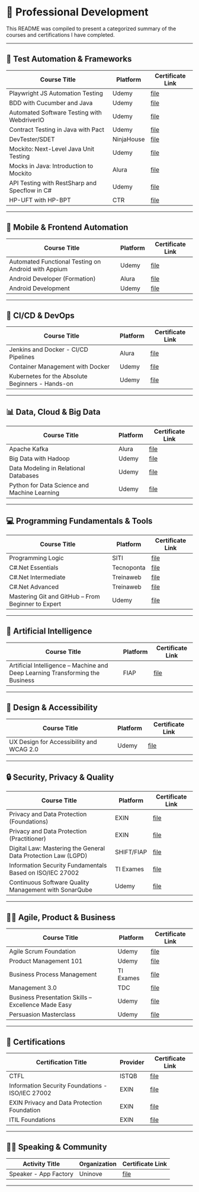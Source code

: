 # 🌝 Professional Development

This README was compiled to present a categorized summary of the courses and certifications I have completed.

---

## 📌 Test Automation & Frameworks

| Course Title                                  | Platform   | Certificate Link                                   |
| --------------------------------------------- | ---------- | -------------------------------------------------- |
| Playwright JS Automation Testing              | Udemy      | [file](./files/Certificado%20-%20Playwright.pdf)   |
| BDD with Cucumber and Java                    | Udemy      | [file](./files/Certificado_Cucumber.pdf)           |
| Automated Software Testing with WebdriverIO   | Udemy      | [file](./files/Certificado_WebDriverIO.pdf)        |
| Contract Testing in Java with Pact            | Udemy      | [file](./files/Certificado%20Pact.jpg)             |
| DevTester/SDET                                | NinjaHouse | [file](./files/Certificado_DevTester.jpg)          |
| Mockito: Next-Level Java Unit Testing         | Udemy      | [file](./files/Certificado_Mockito.pdf)            |
| Mocks in Java: Introduction to Mockito        | Alura      | [file](./files/Certificado%20Mockito.pdf)          |
| API Testing with RestSharp and Specflow in C# | Udemy      | [file](./files/Certificado_SpecFlow_RestSharp.pdf) |
| HP-UFT with HP-BPT                            | CTR        | [file](./files/hp-uft.png)                         |

---

## 📱 Mobile & Frontend Automation

| Course Title                                        | Platform | Certificate Link                              |
| --------------------------------------------------- | -------- | --------------------------------------------- |
| Automated Functional Testing on Android with Appium | Udemy    | [file](./files/Certificado_Appium.pdf)        |
| Android Developer (Formation)                       | Alura    | [file](./files/Certificado_Android_Alura.pdf) |
| Android Development                                 | Udemy    | [file](./files/Certificado_DevAndroid.pdf)    |

---

## 🚀 CI/CD & DevOps

| Course Title                                     | Platform | Certificate Link                                 |
| ------------------------------------------------ | -------- | ------------------------------------------------ |
| Jenkins and Docker - CI/CD Pipelines             | Alura    | [file](./files/Certificado_Jenkins_Alura.pdf)    |
| Container Management with Docker                 | Udemy    | [file](./files/Certificado_Docker.pdf)           |
| Kubernetes for the Absolute Beginners - Hands-on | Udemy    | [file](./files/Certificado%20-%20Kubernetes.pdf) |

---

## 📊 Data, Cloud & Big Data

| Course Title                                 | Platform | Certificate Link                               |
| -------------------------------------------- | -------- | ---------------------------------------------- |
| Apache Kafka                                 | Alura    | [file](./files/Certificado_Kafka_Alura.pdf)    |
| Big Data with Hadoop                         | Udemy    | [file](./files/Certificado_BigData.pdf)        |
| Data Modeling in Relational Databases        | Udemy    | [file](./files/Certificado_ModelagemDados.pdf) |
| Python for Data Science and Machine Learning | Udemy    | [file](./files/Certificado_Python.pdf)         |

---

## 💻 Programming Fundamentals & Tools

| Course Title                                       | Platform   | Certificate Link                         |
| -------------------------------------------------- | ---------- | ---------------------------------------- |
| Programming Logic                                  | SITI       | [file](./files/programming-language.png) |
| C#.Net Essentials                                  | Tecnoponta | [file](./files/csharp_essentials.png)    |
| C#.Net Intermediate                                | Treinaweb  | [file](./files/csharp_intermediate.png)  |
| C#.Net Advanced                                    | Treinaweb  | [file](./files/csharp_advanced.png)      |
| Mastering Git and GitHub – From Beginner to Expert | Udemy      | [file](./files/Certificado_Git.pdf)      |

---

## 🤖 Artificial Intelligence

| Course Title                                                                  | Platform | Certificate Link                   |
| ----------------------------------------------------------------------------- | -------- | ---------------------------------- |
| Artificial Intelligence – Machine and Deep Learning Transforming the Business | FIAP     | [file](./files/Certificado_IA.pdf) |

---

## 🎨 Design & Accessibility

| Course Title                             | Platform | Certificate Link                               |
| ---------------------------------------- | -------- | ---------------------------------------------- |
| UX Design for Accessibility and WCAG 2.0 | Udemy    | [file](./files/Certificado_Acessibilidade.pdf) |

---

## 🔒 Security, Privacy & Quality

| Course Title                                                  | Platform   | Certificate Link                                                                                    |
| ------------------------------------------------------------- | ---------- | --------------------------------------------------------------------------------------------------- |
| Privacy and Data Protection (Foundations)                     | EXIN       | [file](./files/EXIN%20Privacy%20and%20Data%20Protection%20Níveis%20Essentials%20&%20Foundation.pdf) |
| Privacy and Data Protection (Practitioner)                    | EXIN       | [file](<./files/EXIN%20Privacy%20and%20Data%20Protection%20Practitioner%20(PDPP).pdf>)              |
| Digital Law: Mastering the General Data Protection Law (LGPD) | SHIFT/FIAP | [file](./files/Certificado_Direito%20Digital.pdf)                                                   |
| Information Security Fundamentals Based on ISO/IEC 27002      | TI Exames  | [file](./files/Certificado_Curso%20-%20ISO%2027002.pdf)                                             |
| Continuous Software Quality Management with SonarQube         | Udemy      | [file](./files/Certificado%20-%20SonarQube.pdf)                                                     |

---

## 👨‍💼 Agile, Product & Business

| Course Title                                        | Platform  | Certificate Link                                                 |
| --------------------------------------------------- | --------- | ---------------------------------------------------------------- |
| Agile Scrum Foundation                              | Udemy     | [file](./files/Certificado_ASF.pdf)                              |
| Product Management 101                              | Udemy     | [file](./files/Certificado%20-%20Product%20Management%20101.pdf) |
| Business Process Management                         | TI Exames | [file](./files/Certificado_Curso%20-%20BPM.pdf)                  |
| Management 3.0                                      | TDC       | [file](./files/Certificado_M3.0.pdf)                             |
| Business Presentation Skills – Excellence Made Easy | Udemy     | [file](./files/Certificado_Presentation_Skills.pdf)              |
| Persuasion Masterclass                              | Udemy     | [file](./files/Persuasion.pdf)                                   |

---

## 📌 Certifications

| Certification Title                              | Provider | Certificate Link                                        |
| ------------------------------------------------ | -------- | ------------------------------------------------------- |
| CTFL                                             | ISTQB    | [file](./files/ctfl.png)                                |
| Information Security Foundations - ISO/IEC 27002 | EXIN     | [file](./files/isfs.png)                                |
| EXIN Privacy and Data Protection Foundation      | EXIN     | [file](./files/Certificado%20Data%20Privacy%20EXIN.pdf) |
| ITIL Foundations                                 | EXIN     | [file](./files/itil-foundation.png)                     |

---

## 👩‍💻 Speaking & Community

| Activity Title        | Organization | Certificate Link                          |
| --------------------- | ------------ | ----------------------------------------- |
| Speaker - App Factory | Uninove      | [file](./files/certificado%20uninove.pdf) |

---
